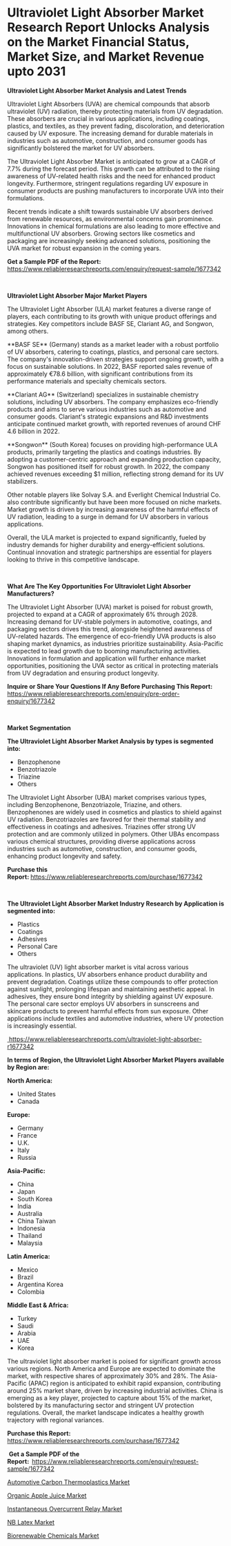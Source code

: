 <p><h1>Ultraviolet Light Absorber Market Research Report Unlocks Analysis on the Market Financial Status, Market Size, and Market Revenue upto 2031</h1></p><p><strong>Ultraviolet Light Absorber Market Analysis and Latest Trends</strong></p>
<p><p>Ultraviolet Light Absorbers (UVA) are chemical compounds that absorb ultraviolet (UV) radiation, thereby protecting materials from UV degradation. These absorbers are crucial in various applications, including coatings, plastics, and textiles, as they prevent fading, discoloration, and deterioration caused by UV exposure. The increasing demand for durable materials in industries such as automotive, construction, and consumer goods has significantly bolstered the market for UV absorbers.</p><p>The Ultraviolet Light Absorber Market is anticipated to grow at a CAGR of 7.7% during the forecast period. This growth can be attributed to the rising awareness of UV-related health risks and the need for enhanced product longevity. Furthermore, stringent regulations regarding UV exposure in consumer products are pushing manufacturers to incorporate UVA into their formulations.</p><p>Recent trends indicate a shift towards sustainable UV absorbers derived from renewable resources, as environmental concerns gain prominence. Innovations in chemical formulations are also leading to more effective and multifunctional UV absorbers. Growing sectors like cosmetics and packaging are increasingly seeking advanced solutions, positioning the UVA market for robust expansion in the coming years.</p></p>
<p><strong>Get a Sample PDF of the Report:&nbsp;</strong> <a href="https://www.reliableresearchreports.com/enquiry/request-sample/1677342?utm_campaign=12&utm_medium=2&utm_source=Github&utm_content=ia&utm_term=30092024&utm_id=ultraviolet-light-absorber">https://www.reliableresearchreports.com/enquiry/request-sample/1677342</a></p>
<p>&nbsp;</p>
<p><strong>Ultraviolet Light Absorber Major Market Players</strong></p>
<p><p>The Ultraviolet Light Absorber (ULA) market features a diverse range of players, each contributing to its growth with unique product offerings and strategies. Key competitors include BASF SE, Clariant AG, and Songwon, among others.</p><p>**BASF SE** (Germany) stands as a market leader with a robust portfolio of UV absorbers, catering to coatings, plastics, and personal care sectors. The company's innovation-driven strategies support ongoing growth, with a focus on sustainable solutions. In 2022, BASF reported sales revenue of approximately €78.6 billion, with significant contributions from its performance materials and specialty chemicals sectors.</p><p>**Clariant AG** (Switzerland) specializes in sustainable chemistry solutions, including UV absorbers. The company emphasizes eco-friendly products and aims to serve various industries such as automotive and consumer goods. Clariant's strategic expansions and R&D investments anticipate continued market growth, with reported revenues of around CHF 4.6 billion in 2022.</p><p>**Songwon** (South Korea) focuses on providing high-performance ULA products, primarily targeting the plastics and coatings industries. By adopting a customer-centric approach and expanding production capacity, Songwon has positioned itself for robust growth. In 2022, the company achieved revenues exceeding $1 million, reflecting strong demand for its UV stabilizers.</p><p>Other notable players like Solvay S.A. and Everlight Chemical Industrial Co. also contribute significantly but have been more focused on niche markets. Market growth is driven by increasing awareness of the harmful effects of UV radiation, leading to a surge in demand for UV absorbers in various applications.</p><p>Overall, the ULA market is projected to expand significantly, fueled by industry demands for higher durability and energy-efficient solutions. Continual innovation and strategic partnerships are essential for players looking to thrive in this competitive landscape.</p></p>
<p>&nbsp;</p>
<p><strong>What Are The Key Opportunities For Ultraviolet Light Absorber Manufacturers?</strong></p>
<p><p>The Ultraviolet Light Absorber (UVA) market is poised for robust growth, projected to expand at a CAGR of approximately 6% through 2028. Increasing demand for UV-stable polymers in automotive, coatings, and packaging sectors drives this trend, alongside heightened awareness of UV-related hazards. The emergence of eco-friendly UVA products is also shaping market dynamics, as industries prioritize sustainability. Asia-Pacific is expected to lead growth due to booming manufacturing activities. Innovations in formulation and application will further enhance market opportunities, positioning the UVA sector as critical in protecting materials from UV degradation and ensuring product longevity.</p></p>
<p><strong>Inquire or Share Your Questions If Any Before Purchasing This Report:</strong> <a href="https://www.reliableresearchreports.com/enquiry/pre-order-enquiry/1677342?utm_campaign=12&utm_medium=2&utm_source=Github&utm_content=ia&utm_term=30092024&utm_id=ultraviolet-light-absorber">https://www.reliableresearchreports.com/enquiry/pre-order-enquiry/1677342</a></p>
<p>&nbsp;</p>
<p><strong>Market Segmentation</strong></p>
<p><strong>The Ultraviolet Light Absorber Market Analysis by types is segmented into:</strong></p>
<p><ul><li>Benzophenone</li><li>Benzotriazole</li><li>Triazine</li><li>Others</li></ul></p>
<p><p>The Ultraviolet Light Absorber (UBA) market comprises various types, including Benzophenone, Benzotriazole, Triazine, and others. Benzophenones are widely used in cosmetics and plastics to shield against UV radiation. Benzotriazoles are favored for their thermal stability and effectiveness in coatings and adhesives. Triazines offer strong UV protection and are commonly utilized in polymers. Other UBAs encompass various chemical structures, providing diverse applications across industries such as automotive, construction, and consumer goods, enhancing product longevity and safety.</p></p>
<p><strong>Purchase this Report:&nbsp;</strong><a href="https://www.reliableresearchreports.com/purchase/1677342?utm_campaign=12&utm_medium=2&utm_source=Github&utm_content=ia&utm_term=30092024&utm_id=ultraviolet-light-absorber">https://www.reliableresearchreports.com/purchase/1677342</a></p>
<p>&nbsp;</p>
<p><strong>The Ultraviolet Light Absorber Market Industry Research by Application is segmented into:</strong></p>
<p><ul><li>Plastics</li><li>Coatings</li><li>Adhesives</li><li>Personal Care</li><li>Others</li></ul></p>
<p><p>The ultraviolet (UV) light absorber market is vital across various applications. In plastics, UV absorbers enhance product durability and prevent degradation. Coatings utilize these compounds to offer protection against sunlight, prolonging lifespan and maintaining aesthetic appeal. In adhesives, they ensure bond integrity by shielding against UV exposure. The personal care sector employs UV absorbers in sunscreens and skincare products to prevent harmful effects from sun exposure. Other applications include textiles and automotive industries, where UV protection is increasingly essential.</p></p>
<p><a href="https://www.reliableresearchreports.com/ultraviolet-light-absorber-r1677342?utm_campaign=12&utm_medium=2&utm_source=Github&utm_content=ia&utm_term=30092024&utm_id=ultraviolet-light-absorber">&nbsp;https://www.reliableresearchreports.com/ultraviolet-light-absorber-r1677342</a></p>
<p><strong>In terms of Region, the Ultraviolet Light Absorber Market Players available by Region are:</strong></p>
<p>
    <p> <strong> North America: </strong>
        <ul>
            <li>United States</li>
            <li>Canada</li>
        </ul>
        </p> 
    <p> <strong> Europe: </strong>
        <ul>
            <li>Germany</li>
            <li>France</li>
            <li>U.K.</li>
            <li>Italy</li>
            <li>Russia</li>
        </ul>
        </p> 
    <p> <strong> Asia-Pacific: </strong>
        <ul>
            <li>China</li>
            <li>Japan</li>
            <li>South Korea</li>
            <li>India</li>
            <li>Australia</li>
            <li>China Taiwan</li>
            <li>Indonesia</li>
            <li>Thailand</li>
            <li>Malaysia</li>
        </ul>
        </p> 
    <p> <strong> Latin America: </strong>
        <ul>
            <li>Mexico</li>
            <li>Brazil</li>
            <li>Argentina Korea</li>
            <li>Colombia</li>
        </ul>
        </p> 
    <p> <strong> Middle East & Africa: </strong>
        <ul>
            <li>Turkey</li>
            <li>Saudi</li>
            <li>Arabia</li>
            <li>UAE</li>
            <li>Korea</li>
        </ul>
    </p>
    </p>
<p><p>The ultraviolet light absorber market is poised for significant growth across various regions. North America and Europe are expected to dominate the market, with respective shares of approximately 30% and 28%. The Asia-Pacific (APAC) region is anticipated to exhibit rapid expansion, contributing around 25% market share, driven by increasing industrial activities. China is emerging as a key player, projected to capture about 15% of the market, bolstered by its manufacturing sector and stringent UV protection regulations. Overall, the market landscape indicates a healthy growth trajectory with regional variances.</p></p>
<p><strong>Purchase this Report: </strong><a href="https://www.reliableresearchreports.com/purchase/1677342?utm_campaign=12&utm_medium=2&utm_source=Github&utm_content=ia&utm_term=30092024&utm_id=ultraviolet-light-absorber">https://www.reliableresearchreports.com/purchase/1677342</a></p>
<p>&nbsp;<strong>Get a Sample PDF of the Report:&nbsp;&nbsp;</strong><a href="https://www.reliableresearchreports.com/enquiry/request-sample/1677342?utm_campaign=12&utm_medium=2&utm_source=Github&utm_content=ia&utm_term=30092024&utm_id=ultraviolet-light-absorber">https://www.reliableresearchreports.com/enquiry/request-sample/1677342</a></p>
<p><strong></strong></p>
<p><p><a href="https://github.com/AbbasMahmud554/Market-Research-Report-List-1/blob/main/automotive-carbon-thermoplastics-market.md?utm_campaign=12&utm_medium=2&utm_source=Github&utm_content=ia&utm_term=30092024&utm_id=ultraviolet-light-absorber">Automotive Carbon Thermoplastics Market</a></p><p><a href="https://www.linkedin.com/pulse/organic-apple-juice-market-forecast-global-trends-analysis-rhk1c?utm_campaign=12&utm_medium=2&utm_source=Github&utm_content=ia&utm_term=30092024&utm_id=ultraviolet-light-absorber">Organic Apple Juice Market</a></p><p><a href="https://issuu.com/reportprime-2/docs/instantaneous-overcurrent-relay-mar_22be36141865c0?utm_campaign=12&utm_medium=2&utm_source=Github&utm_content=ia&utm_term=30092024&utm_id=ultraviolet-light-absorber">Instantaneous Overcurrent Relay Market</a></p><p><a href="https://www.linkedin.com/pulse/what-influencing-future-nb-latex-market-insights-growth-projections-1jlcc?utm_campaign=12&utm_medium=2&utm_source=Github&utm_content=ia&utm_term=30092024&utm_id=ultraviolet-light-absorber">NB Latex Market</a></p><p><a href="https://github.com/JakirUddin511/Market-Research-Report-List-1/blob/main/biorenewable-chemicals-market.md?utm_campaign=12&utm_medium=2&utm_source=Github&utm_content=ia&utm_term=30092024&utm_id=ultraviolet-light-absorber">Biorenewable Chemicals Market</a></p></p>